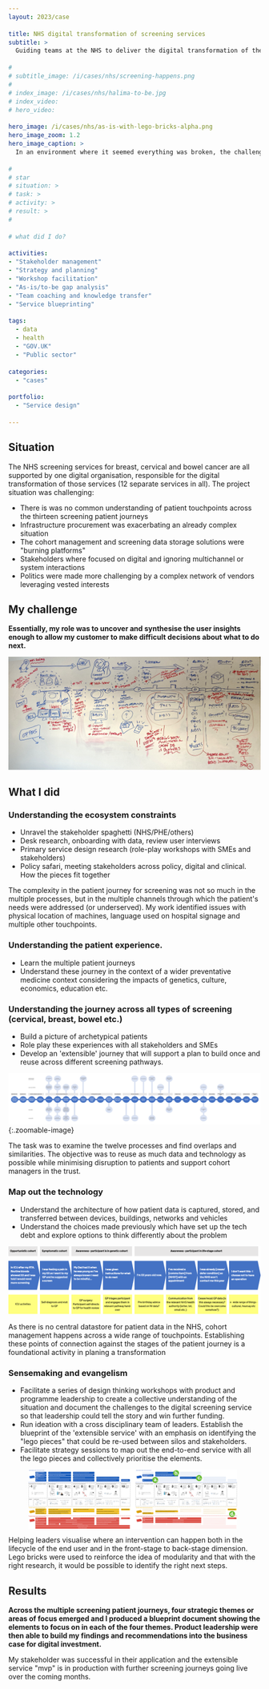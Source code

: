 ```yaml
---
layout: 2023/case

title: NHS digital transformation of screening services
subtitle: >
  Guiding teams at the NHS to deliver the digital transformation of the twelve screening services mandated by Public Health England.

#
# subtitle_image: /i/cases/nhs/screening-happens.png
#
# index_image: /i/cases/nhs/halima-to-be.jpg
# index_video:
# hero_video:

hero_image: /i/cases/nhs/as-is-with-lego-bricks-alpha.png
hero_image_zoom: 1.2
hero_image_caption: >
  In an environment where it seemed everything was broken, the challenge for my customer was to understand both what was possible, and where to start. By focusing on the overlap between different types of screening journeys, and qualifying that with data and technical architecture choices, it was possible to identify the four innitiatives that would generate the most value inside realistic time and cost parameters.

#
# star
# situation: >
# task: >
# activity: >
# result: >
#

# what did I do?

activities:
- "Stakeholder management"
- "Strategy and planning"
- "Workshop facilitation"
- "As-is/to-be gap analysis"
- "Team coaching and knowledge transfer"
- "Service blueprinting"

tags: 
  - data
  - health
  - "GOV.UK"
  - "Public sector"

categories:
  - "cases"

portfolio:
  - "Service design"

---
```



## Situation

The NHS screening services for breast, cervical and bowel cancer are all supported by one digital organisation, responsible for the digital transformation of those services (12 separate services in all). The project situation was challenging:
  
- There is was no common understanding of patient touchpoints across the thirteen screening patient journeys
- Infrastructure procurement was exacerbating an already complex situation
- The cohort management and screening data storage solutions were "burning platforms"
- Stakeholders where focused on digital and ignoring multichannel or system interactions
- Politics were made more challenging by a complex network of vendors leveraging vested interests

## My challenge

**Essentially, my role was to uncover and synthesise the user insights enough to allow my customer to make difficult decisions about what to do next.**

![Beginning to understand patient journeys in context.](/i/cases/nhs/NHS-screening-BP.png)

## What I did

### Understanding the ecosystem constraints

- Unravel the stakeholder spaghetti (NHS/PHE/others)
- Desk research, onboarding with data, review user interviews
- Primary service design research (role-play workshops with SMEs and stakeholders)
- Policy safari, meeting stakeholders across policy, digital and clinical. How the pieces fit together

<p class="imagecaption">
  The complexity in the patient journey for screening was not so much in the multiple processes, but in the multiple channels through which the patient's needs were addressed (or underserved). My work identified issues with physical location of machines, language used on hospital signage and multiple other touchpoints. 
</p>

### Understanding the patient experience. 

- Learn the multiple patient journeys
- Understand these journey in the context of a wider preventative medicine context considering the impacts of genetics, culture, economics, education etc.

### Understanding the journey across all types of screening (cervical, breast, bowel etc.)

- Build a picture of archetypical patients
- Role play these experiences with all stakeholders and SMEs
- Develop an 'extensible' journey that will support a plan to build once and reuse across different screening pathways.

![Cross-journey service.](/i/cases/nhs/human-centred-journey-cross-service.png){:.zoomable-image}

<p class="imagecaption">
  The task was to examine the twelve processes and find overlaps and similarities. The objective was to reuse as much data and technology as possible while minimising disruption to patients and support cohort managers in the trust.
</p>

### Map out the technology

- Understand the architecture of how patient data is captured, stored, and transferred between devices, buildings, networks and vehicles
- Understand the choices made previously which have set up the tech debt and explore options to think differently about the problem

![Cohort management in cervical.](/i/cases/nhs/1-aware-of-service.png)

<p class="imagecaption">
  As there is no central datastore for patient data in the NHS, cohort management happens across a wide range of touchpoints. Establishing these points of connection against the stages of the patient journey is a foundational activity in planing a transformation
</p>


### Sensemaking and evangelism

- Facilitate a series of design thinking workshops with product and programme leadership to create a collective understanding of the situation and document the challenges to the digital screening service so that leadership could tell the story and win further funding.
- Run ideation with a cross disciplinary team of leaders. Establish the blueprint of the 'extensible service' with an emphasis on identifying the "lego pieces" that could be re-used between silos and stakeholders. 
- Facilitate strategy sessions to map out the end-to-end service with all the lego pieces and collectively prioritise the elements. 


<figure style="display:flex;">
  <img style="width:48%;" src="/i/cases/nhs/as-is-with-lego-bricks-base.png" alt="Using the DART framwork as workshop stimulus" />
  <img style="width:48%;border-left:10px solid white;" src="/i/cases/nhs/as-is-with-lego-bricks-alpha.png" alt="Brainstorming opportunities using identified problems as stimulus" class="zoomable-image"/>
</figure>

<p class="imagecaption">
  Helping leaders visualise where an intervention can happen both in the lifecycle of the end user and in the front-stage to back-stage dimension. Lego bricks were used to reinforce the idea of modularity and that with the right research, it would be possible to identify the right next steps.
</p>


## Results

**Across the multiple screening patient journeys, four strategic themes or areas of focus emerged and I produced a blueprint document showing the elements to focus on in each of the four themes. Product leadership were then able to build my findings and recommendations into the business case for digital investment.** 

My stakeholder was successful in their application and the extensible service "mvp" is in production with further screening journeys going live over the coming months.

